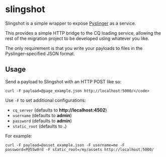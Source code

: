 slingshot
=========

Slingshot is a simple wrapper to expose [Pyslinger](https://github.com/sevennineteen/pyslinger) as a service.

This provides a simple HTTP bridge to the CQ loading service, allowing the rest of the migration project to be developed using whatever you like. 

The only requirement is that you write your payloads to files in the Pyslinger-specified JSON format.

## Usage

Send a payload to Slingshot with an HTTP POST like so:

    curl -F payload=@page_example.json http://localhost:5000/</code>

Use `-F` to set additional configurations:


* `cq_server` (defaults to **http://localhost:4502**)
* `username` (defaults to **admin**)
* `password` (defaults to **admin**)
* `static_root` (defaults to **.**)

For example:

    curl -F payload=@asset_example.json -F username=me -F password=P@55w0rd -F static_root=/my/assets http://localhost:5000/